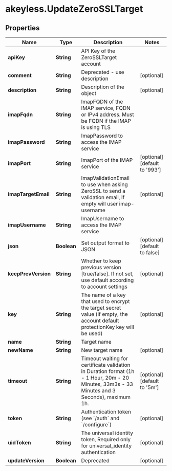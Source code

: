 # akeyless.UpdateZeroSSLTarget

## Properties

Name | Type | Description | Notes
------------ | ------------- | ------------- | -------------
**apiKey** | **String** | API Key of the ZeroSSLTarget account | 
**comment** | **String** | Deprecated - use description | [optional] 
**description** | **String** | Description of the object | [optional] 
**imapFqdn** | **String** | ImapFQDN of the IMAP service, FQDN or IPv4 address. Must be FQDN if the IMAP is using TLS | 
**imapPassword** | **String** | ImapPassword to access the IMAP service | 
**imapPort** | **String** | ImapPort of the IMAP service | [optional] [default to &#39;993&#39;]
**imapTargetEmail** | **String** | ImapValidationEmail to use when asking ZeroSSL to send a validation email, if empty will user imap-username | [optional] 
**imapUsername** | **String** | ImapUsername to access the IMAP service | 
**json** | **Boolean** | Set output format to JSON | [optional] [default to false]
**keepPrevVersion** | **String** | Whether to keep previous version [true/false]. If not set, use default according to account settings | [optional] 
**key** | **String** | The name of a key that used to encrypt the target secret value (if empty, the account default protectionKey key will be used) | [optional] 
**name** | **String** | Target name | 
**newName** | **String** | New target name | [optional] 
**timeout** | **String** | Timeout waiting for certificate validation in Duration format (1h - 1 Hour, 20m - 20 Minutes, 33m3s - 33 Minutes and 3 Seconds), maximum 1h. | [optional] [default to &#39;5m&#39;]
**token** | **String** | Authentication token (see &#x60;/auth&#x60; and &#x60;/configure&#x60;) | [optional] 
**uidToken** | **String** | The universal identity token, Required only for universal_identity authentication | [optional] 
**updateVersion** | **Boolean** | Deprecated | [optional] 


